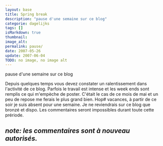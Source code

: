```yaml
---
layout: base
title: Spring break
description: "pause d'une semaine sur ce blog"
categorie: dagelijks
tags: []
isMarkdown: true
thumbnail: 
image_alt: 
permalink: pause/
date: 2007-05-26
update: 2007-06-04
TODO: no image, no image alt
---
```


pause d'une semaine sur ce blog

Depuis quelques temps vous devez constater un ralentissement dans l'activité de ce blog. Parfois le travail est intense et les week ends sont remplis ce qui m'empèche de poster. C'était le cas de ce mois de mai et un peu de repose me ferais le plus grand bien. Hop# vacances, à partir de ce soir je suis absent pour une semaine. Je ne reviendrais sur ce blog que bronzé et dispo. Les commentaires seront impossibles durant toute cette prériode.

***note:** les commentaires sont à nouveau autorisés.*
---
